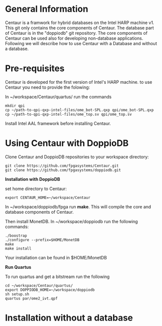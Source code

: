 General Information
===================================================
Centaur is a framwork for hybrid databases on the Intel HARP machine v1.
This git only contains the core components of Centaur. The database part of Centaur is in the "doppiodb" git repository. 
The core components of Centaur can be used also for developing non-database applications. 
Following we will describe how to use Centaur with a Database and without a database.

Pre-requisites
====================================

Centaur is developed for the first version of Intel's HARP machine. to use Centaur you need to provide the folowing:

In ~/workspace/Centaur/quartus/ run the commands

	mkdir qpi
	cp ~/path-to-qpi-qxp-intel-files/ome_bot-SPL.qxp qpi/ome_bot-SPL.qxp
	cp ~/path-to-qpi-qxp-intel-files/ome_top.sv qpi/ome_top.sv

Install Intel AAL framework before installing Centaur.


Using Centaur with DoppioDB
====================================

Clone Centaur and DoppioDB repositories to your workspace directory:

	git clone https://github.com/fpgasystems/Centaur.git
	git clone https://github.com/fpgasystems/doppiodb.git

**Installation with DoppioDB**

set home directory to Centaur:

	export CENTAUR_HOME=~/workspace/Centaur

In ~/workspace/doppiodb/fpga run **make**. This will compile the core and database components of Centaur. 

Then install MonetDB. In ~/workspace/doppiodb run the following commands:

	./boostrap
	./configure --prefix=$HOME/MonetDB
	make
	make install

Your installation can be found in $HOME/MonetDB

**Run Quartus**

To run quartus and get a bitstream run the following

	cd ~/workspace/Centaur/quartus/
	export DOPPIODB_HOME=~/workspace/doppiodb
	sh setup.sh
	quartus par/ome2_ivt.qpf


Installation without a database
==============================================










